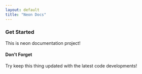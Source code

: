 ```yaml
---
layout: default
title: "Neon Docs"
---
```


### Get Started
This is neon documentation project!


#### Don't Forget
Try keep this thing updated with the latest code developments!
